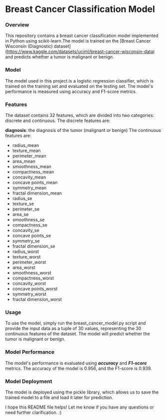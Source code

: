 # **Breast Cancer Classification Model**

### Overview
This repository contains a breast cancer classification model implemented in Python using scikit-learn.The model is trained on the [Breast Cancer Wisconsin (Diagnostic) dataset] (https://www.kaggle.com/datasets/uciml/breast-cancer-wisconsin-data) and predicts whether a tumor is malignant or benign.

### Model
The model used in this project is a logistic regression classifier, which is trained on the training set and evaluated on the testing set. The model's performance is measured using accuracy and F1-score metrics.

### Features
The dataset contains 32 features, which are divided into two categories: discrete and continuous. The discrete features are:

**diagnosis**: the diagnosis of the tumor (malignant or benign)
The continuous features are:

* radius_mean
* texture_mean
* perimeter_mean
* area_mean
* smoothness_mean
* compactness_mean
* concavity_mean
* concave points_mean
* symmetry_mean
* fractal dimension_mean
* radius_se
* texture_se
* perimeter_se
* area_se
* smoothness_se
* compactness_se
* concavity_se
* concave points_se
* symmetry_se
* fractal dimension_se
* radius_worst
* texture_worst
* perimeter_worst
* area_worst
* smoothness_worst
* compactness_worst
* concavity_worst
* concave points_worst
* symmetry_worst
* fractal dimension_worst

### Usage
To use the model, simply run the breast_cancer_model.py script and provide the input data as a tuple of 30 values, representing the 30 continuous features of the dataset. The model will predict whether the tumor is malignant or benign.

### Model Performance
The model's performance is evaluated using __*accuracy*__ and __*F1-score*__ metrics. The accuracy of the model is 0.956, and the F1-score is 0.939.

### Model Deployment
The model is deployed using the pickle library, which allows us to save the trained model to a file and load it later for prediction.

I hope this README file helps! Let me know if you have any questions or need further clarification. :) 
